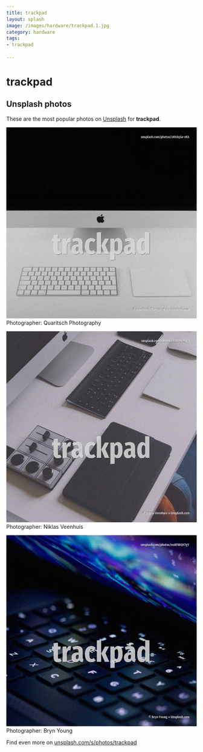 ```yaml
---
title: trackpad
layout: splash
image: /images/hardware/trackpad.1.jpg
category: hardware
tags:
- trackpad

---
```

# trackpad



 
## Unsplash photos
These are the most popular photos on [Unsplash](https://unsplash.com) for **trackpad**.
 
![trackpad](/images/hardware/trackpad.1.jpg)
Photographer:  Quaritsch Photography
 
![trackpad](/images/hardware/trackpad.2.jpg)
Photographer:  Niklas Veenhuis
 
![trackpad](/images/hardware/trackpad.3.jpg)
Photographer:  Bryn Young
 
Find even more on [unsplash.com/s/photos/trackpad](https://unsplash.com/s/photos/trackpad)
 

